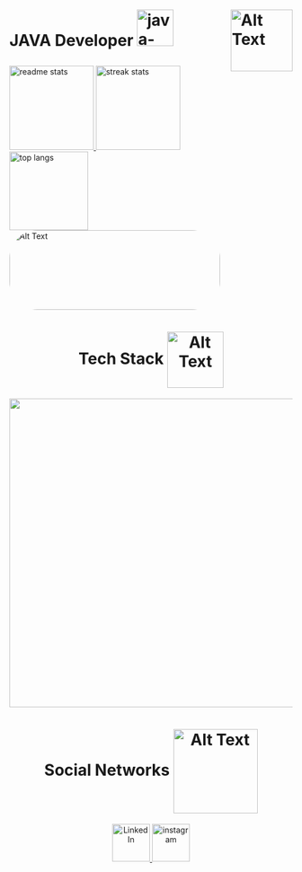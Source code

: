 <h1>
<div align = "left">
<div>
  <img align="right" src="https://github.com/chinaglia77/chinaglia77/assets/156460261/4262aeef-4bd8-4a4b-a3d1-ac22bb4760bf" alt="Alt Text" height="110"/>
</div>
<p>JAVA Developer  <img alt="java-"  height="65" width="65" src="https://cdn.jsdelivr.net/gh/devicons/devicon/icons/java/java-original.svg"/></p>
</div>
</h1>

<div align="left">
  <a href="https://github.com/anuraghazra/github-readme-stats">
    <img height=150 src="https://github-readme-stats-salesp07.vercel.app/api?username=chinaglia77&count_private=true&show_icons=true&theme=tokyonight&rank_icon=github&border_radius=10" alt="readme stats" />
  </a>
  <a href="https://github.com/anuraghazra/convoychat">
    <img height=150 src="https://github-readme-streak-stats-salesp07.vercel.app/?user=chinaglia77&count_private=true&theme=tokyonight&border_radius=10" alt="streak stats"/>
  </a>
  <img height=140 src="https://github-readme-stats-salesp07.vercel.app/api/top-langs/?username=chinaglia77&hide=HTML&langs_count=8&layout=compact&theme=tokyonight&border_radius=10&size_weight=0.5&count_weight=0.5&exclude_repo=github-readme-stats" alt="top langs" />
  <a>
 <img style="border-radius: 50px;" src="https://github.com/chinaglia77/chinaglia77/assets/156460261/e5f5da36-5d65-4690-9530-c0ea26b1112c" alt="Alt Text" width="375" height="142" />
  </a>
</div>

<h1></h1>
<h1  align = center> Tech Stack
   <img align="center" src="https://github.com/chinaglia77/chinaglia77/assets/156460261/abeb15d1-bd00-4c20-8c86-6254878cc505" alt="Alt Text" height="100"/>
</h1>
<div align = center>
    <a href="https://skillicons.dev" >
    <img width=550 src="https://skillicons.dev/icons?i=java,py,html,css,vscode,eclipse,mysql,figma"/>
  </a>
</div>

<h1></h1>
<h1 align = "center">Social Networks
  <img align="center" src="https://github.com/chinaglia77/chinaglia77/assets/156460261/76e6717d-92fb-4495-b294-785d57099d23" alt="Alt Text" height="150"/>
</h1>
 <div align = center>
<a href="https://www.linkedin.com/in/victor-c-neto-339874284/" target="_blank">
    <img height="67" src="https://skillicons.dev/icons?i=linkedin" alt="LinkedIn">
</a>
<a href="https://www.instagram.com/kk_vitinho/" target="_blank">
    <img height="67" src="https://skillicons.dev/icons?i=instagram" alt="instagram">
</a>
</div>

